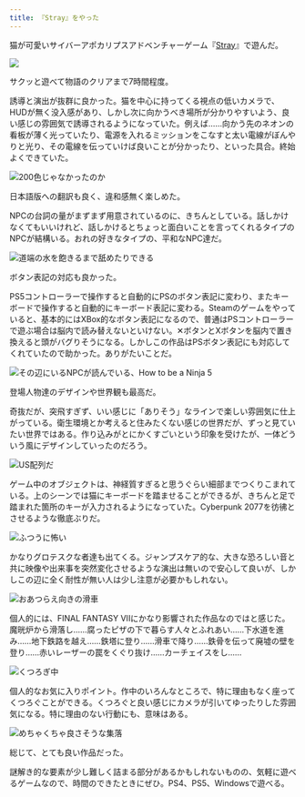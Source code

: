 ```yaml
---
title: 『Stray』をやった
---
```

猫が可愛いサイバーアポカリプスアドベンチャーゲーム『[Stray](https://store.steampowered.com/app/1332010/Stray/?l=japanese)』で遊んだ。

![](https://lh4.googleusercontent.com/VsrN6rKbXC_SiEW_7Xy08W4gNui4qQEkN9YBbBFPtVp3I68_KwuTpH91lLEXgyj1CcITJGxp_ce-kcWBC-w-PDY_TlxvYAn5fE64U0a_8OG_TEp_Aw9exJQG0g7_AyMlzSxe7jSBUMy8fSMIj_7BlmQQ-ANE2kXYgjZ6Xp5HWu4JU3nkgnLvl3LRcMtCIA)

サクッと遊べて物語のクリアまで7時間程度。

誘導と演出が抜群に良かった。猫を中心に持ってくる視点の低いカメラで、HUDが無く没入感があり、しかし次に向かうべき場所が分かりやすいよう、良い感じの雰囲気で誘導されるようになっていた。例えば……向かう先のネオンの看板が薄く光っていたり、電源を入れるミッションをこなすと太い電線がぼんやりと光り、その電線を伝っていけば良いことが分かったり、といった具合。終始よくできていた。

![](https://lh6.googleusercontent.com/d2TQZgPQHEezCQU6tuUIrgUWxsfRlmhvell_5qE7hLdwZT7Lj6yZr85HD9_bXSiPNA9qk2SXqi5wRF-yFEQwz34PYvJ79xpR9tWPGBIK7R7UUj5XsbWQCezWpWf27FNZLDLNmbepLOaXeW2y8NlQP_Snl04nswTPeOPx_q5ofmggVRTc7Tl5PDlZuI1yMQ "200色じゃなかったのか")

日本語版への翻訳も良く、違和感無く楽しめた。

NPCの台詞の量がまずまず用意されているのに、きちんとしている。話しかけなくてもいいけれど、話しかけるとちょっと面白いことを言ってくれるタイプのNPCが結構いる。おれの好きなタイプの、平和なNPC達だ。

![](https://lh6.googleusercontent.com/2jAygebhCaDDohIPox48K7tWbrLfEu0bT2CLZg-KZQfudx0Ends_-zzR64euXHSyAggf_y6Hd5nSNEI9FuvQD1K4xa0GhGXqmvGQxtnCY0z9pEl8jNoWwOmd_SVuiypf2cTXh1svtNKs98tiswBeJEQDbrF8Km73NuLsREnA8WzNzcp0c-5DV899ZouiFg "道端の水を飽きるまで舐めたりできる")

ボタン表記の対応も良かった。

PS5コントローラーで操作すると自動的にPSのボタン表記に変わり、またキーボードで操作すると自動的にキーボード表記に変わる。Steamのゲームをやっていると、基本的にはXBox的なボタン表記になるので、普通はPSコントローラーで遊ぶ場合は脳内で読み替えないといけない。✕ボタンとXボタンを脳内で置き換えると頭がバグりそうになる。しかしこの作品はPSボタン表記にも対応してくれていたので助かった。ありがたいことだ。

![](https://lh4.googleusercontent.com/RqIPR9FOJR2B5B2b3-kaNhTJryGBOp9S-N_XN0fTnXs2aN-Tjbl1zqcDLpR-hT6UkOh8tbtVZ6T2kfsOEfkgtjqvv2ibDXLts1HAuAgnQblczKQRbCwvGK3KvuZ28AJSsV8gRc17LYyh32iaz8jGpHSEOebSqovAEOt6EXjYFI-Dh8VCoaVjfUNxhmHwPg "その辺にいるNPCが読んでいる、How to be a Ninja 5")

登場人物達のデザインや世界観も最高だ。

奇抜だが、突飛すぎず、いい感じに「ありそう」なラインで楽しい雰囲気に仕上がっている。衛生環境とか考えると住みたくない感じの世界だが、ずっと見ていたい世界ではある。作り込みがとにかくすごいという印象を受けたが、一体どういう風にデザインしていったのだろう。

![](https://lh6.googleusercontent.com/mNJmzg93rWDnBs3yboPZT2jedH7_-Cw6ULIZbhQzNve46JNQljlTklk1SiyXZ_bPQo6uNyC22-mt49kFvgJ8m9gPc-BL4CiQf6W7fT8ioQVsFhUIi5fnSc6aQMc5D6jwmDyOyhYVubIYRFiR010x-dcC6NI6GNcb6CdtaxclAcb9GmEk2sZuS9GMadCvxg "US配列だ")

ゲーム中のオブジェクトは、神経質すぎると思うぐらい細部までつくりこまれている。上のシーンでは猫にキーボードを踏ませることができるが、きちんと足で踏まれた箇所のキーが入力されるようになっていた。Cyberpunk 2077を彷彿とさせるような徹底ぶりだ。

![](https://lh5.googleusercontent.com/W3BnWijrdEnWRbMVLu7ILGi8kBRui4MHesglGZ8vKmcQoKr0RL3ztOYk62iLubtNoxRvgn1hOsRHPzm1Ta6hKXrEWH6Vx3biFEZop3ijq6Eu6yEODcrvWZqftPNENaEDb1ABJHsiAOtOz12npVir2ib9sTaTmlIdk9TYymO0MzaWJ0SEamtXaPBtUvxMHw "ふつうに怖い")

かなりグロテスクな者達も出てくる。ジャンプスケア的な、大きな恐ろしい音と共に映像や出来事を突然変化させるような演出は無いので安心して良いが、しかしこの辺に全く耐性が無い人は少し注意が必要かもしれない。

![](https://lh4.googleusercontent.com/rv3gJ5Z5ojNoBrqvWpF1n39ckhebCJ5JU_384BwdgONtQLKOBUBLGmVB2I0x0oHJYpIkg3XkTZjsvlNgAP72X8iz1M9ufcYBOfedo5ZRn_V3I384t5z9T3nZyMjXoxfGxadRv4D46goUyBTqX7R5ynvQ805RbUQVObUzBlLTuhBrzhq3AQFuvECC0aNh0w "おあつらえ向きの滑車")

個人的には、FINAL FANTASY VIIにかなり影響された作品なのではと感じた。魔晄炉から滑落し……腐ったピザの下で暮らす人々とふれあい……下水道を進み……地下鉄路を越え……鉄塔に登り……滑車で降り……鉄骨を伝って廃墟の壁を登り……赤いレーザーの罠をくぐり抜け……カーチェイスをし……

![](https://lh3.googleusercontent.com/OkFZQ04KnIlsu3TlzaRI51Uin_4-GoMAXndXI6HOzxjx4zKJ-WqgGZwNpPiZYezr3_oKI8lXMDnsBy0A38HyVFjrbNKixAFKmdXAahtt___AiDRQcZeUa8WEj7eVh4LnkExAPeXYRU1m3VQeOqjRFOiEbE9kPRK-Ab0QnxOYE02Ye6nDvMnwrQyakfNeZQ "くつろぎ中")

個人的なお気に入りポイント。作中のいろんなところで、特に理由もなく座ってくつろぐことができる。くつろぐと良い感じにカメラが引いてゆったりした雰囲気になる。特に理由のない行動にも、意味はある。

![](https://lh3.googleusercontent.com/k47v7FsLpZ3Lbaz5H-wp7TDoLim10hLeuDcitxlM9VrxpHRF6VZlH2GgWKioPP-3rT_uqT6VCqjv3xKRwlPcIEMgmPYdT5hdaanXlezXhKQ_3MmPDKdb581_qg3zI4GyZToPLjRZPlsdK5Wm4Z0xBhmvQtJonp3KdOyQ7hAscMPoDoh0-29fe2xx72CBzw "めちゃくちゃ良さそうな集落")

総じて、とても良い作品だった。

謎解き的な要素が少し難しく詰まる部分があるかもしれないものの、気軽に遊べるゲームなので、時間のできたときにぜひ。PS4、PS5、Windowsで遊べる。
